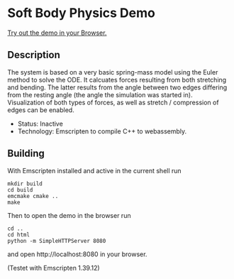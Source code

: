 # Soft Body Physics Demo

 [Try out the demo in your Browser.](https://cthoens.github.io/SoftBodyPhysics/)

## Description
The system is based on a very basic spring-mass model using the Euler method to solve the ODE. It calcuates forces resulting 
from both stretching and bending. The latter results from the angle between two edges differing from the resting angle (the 
angle the simulation was started in). Visualization of both types of forces, as well as stretch / compression of edges can be enabled.

- Status: Inactive
- Technology: Emscripten to compile C++ to webassembly.

## Building
With Emscripten installed and active in the current shell run

```
mkdir build
cd build
emcmake cmake ..
make
```

Then to open the demo in the browser run

```
cd ..
cd html
python -m SimpleHTTPServer 8080
```

and open http://localhost:8080 in your browser.

(Testet with Emscripten 1.39.12)
